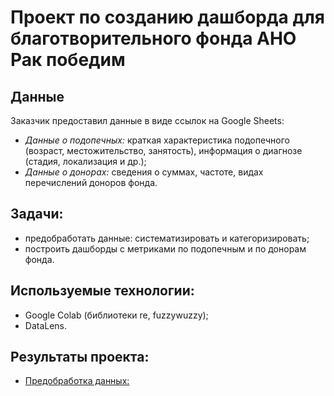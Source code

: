 # Проект по созданию дашборда для благотворительного фонда АНО Рак победим

## Данные

Заказчик предоставил данные в виде ссылок на Google Sheets:
* *Данные о подопечных:* краткая характеристика подопечного (возраст, местожительство, занятость), информация о диагнозе (стадия, локализация и др.);
* *Данные о донорах:* сведения о суммах, частоте, видах перечислений доноров фонда.

## Задачи:
* предобработать данные: систематизировать и категоризировать;
* построить дашборды с метриками по подопечным и по донорам фонда.

## Используемые технологии:
* Google Colab (библиотеки re, fuzzywuzzy);
* DataLens.

## Результаты проекта: 
* [Предобработка данных:](project_for_cancer_foundation.ipynb) 
